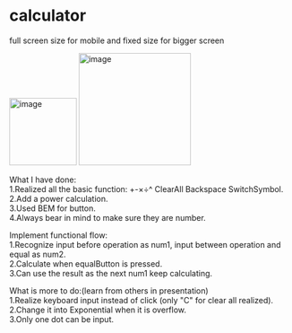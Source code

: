 # calculator

full screen size for mobile and fixed size for bigger screen

<img width="120" alt="image" src="https://user-images.githubusercontent.com/106964384/177367461-6725ca2f-23ea-4cde-bed8-1e591d17a35b.png"> <img width="200" alt="image" src="https://user-images.githubusercontent.com/106964384/177367664-b48144cd-9c29-4398-91c7-90122d46cb7b.png">

What I have done:  
1.Realized all the basic function: +-×÷^ ClearAll Backspace SwitchSymbol.   
2.Add a power calculation.   
3.Used BEM for button.     
4.Always bear in mind to make sure they are number.      

Implement functional flow:         
1.Recognize input before operation as num1, input between operation and equal as num2.       
2.Calculate when equalButton is pressed.        
3.Can use the result as the next num1 keep calculating.      

What is more to do:(learn from others in presentation)         
1.Realize keyboard input instead of click (only "C" for clear all realized).        
2.Change it into Exponential when it is overflow.        
3.Only one dot can be input.       
